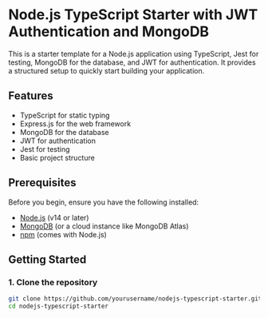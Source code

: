 # Node.js TypeScript Starter with JWT Authentication and MongoDB

This is a starter template for a Node.js application using TypeScript, Jest for testing, MongoDB for the database, and JWT for authentication. It provides a structured setup to quickly start building your application.

## Features

- TypeScript for static typing
- Express.js for the web framework
- MongoDB for the database
- JWT for authentication
- Jest for testing
- Basic project structure

## Prerequisites

Before you begin, ensure you have the following installed:

- [Node.js](https://nodejs.org/) (v14 or later)
- [MongoDB](https://www.mongodb.com/) (or a cloud instance like MongoDB Atlas)
- [npm](https://www.npmjs.com/) (comes with Node.js)

## Getting Started

### 1. Clone the repository

```bash
git clone https://github.com/yourusername/nodejs-typescript-starter.git
cd nodejs-typescript-starter
